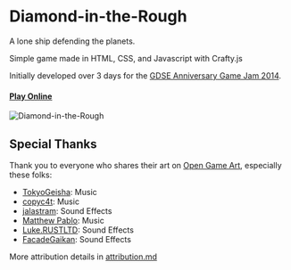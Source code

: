 Diamond-in-the-Rough
====================

A lone ship defending the planets.

Simple game made in HTML, CSS, and Javascript with Crafty.js

Initially developed over 3 days for the [GDSE Anniversary Game Jam 2014](http://meta.gamedev.stackexchange.com/questions/1794/anniversary-game-jam-2014).

#### [Play Online](https://costava.github.io/Diamond-in-the-Rough/src/)

![Diamond-in-the-Rough](http://i.stack.imgur.com/3z6Dp.png)

Special Thanks
--------------

Thank you to everyone who shares their art on [Open Game Art](http://opengameart.org/),  especially these folks:

* [TokyoGeisha](http://opengameart.org/users/tokyogeisha): Music
* [copyc4t](http://opengameart.org/users/copyc4t): Music
* [jalastram](http://opengameart.org/users/jalastram): Sound Effects
* [Matthew Pablo](http://www.matthewpablo.com): Music
* [Luke.RUSTLTD](http://opengameart.org/users/lukerustltd): Sound Effects
* [FacadeGaikan](http://opengameart.org/users/facadegaikan): Sound Effects

More attribution details in [attribution.md](https://github.com/Costava/Diamond-in-the-Rough/blob/master/attribution.md)
